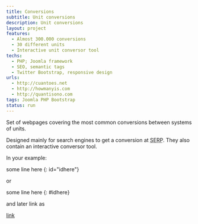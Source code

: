 ```yaml
---
title: Conversions
subtitle: Unit conversions
description: Unit conversions
layout: project
features:
  - Almost 300.000 conversions
  - 30 different units
  - Interactive unit conversor tool
techs:
  - PHP; Joomla framework
  - SEO, semantic tags
  - Twitter Bootstrap, responsive design
urls:
  - http://cuantoes.net
  - http://howmanyis.com
  - http://quantisono.com
tags: Joomla PHP Bootstrap
status: run
---
```


Set of webpages covering the most common conversions between systems of units.

Designed mainly for search engines to get a conversion at <abbr title="Search Engines Results Pages">SERP</abbr>. They also contain an interactive conversor tool.


In your example:

some line here
{: id="idhere"}

or

some line here
{: #idhere}

and later link as

[link](#idhere)
